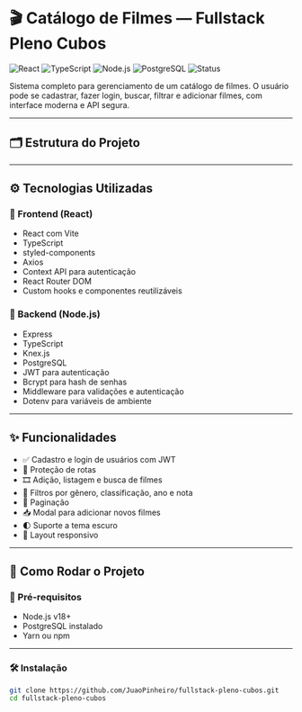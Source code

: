 # 🎬 Catálogo de Filmes — Fullstack Pleno Cubos

![React](https://img.shields.io/badge/frontend-React-blue?logo=react)
![TypeScript](https://img.shields.io/badge/language-TypeScript-3178c6?logo=typescript)
![Node.js](https://img.shields.io/badge/backend-Node.js-43853d?logo=node.js)
![PostgreSQL](https://img.shields.io/badge/database-PostgreSQL-336791?logo=postgresql)
![Status](https://img.shields.io/badge/status-em%20desenvolvimento-yellow)

Sistema completo para gerenciamento de um catálogo de filmes. O usuário pode se cadastrar, fazer login, buscar, filtrar e adicionar filmes, com interface moderna e API segura.

---

## 🗂 Estrutura do Projeto


---

## ⚙️ Tecnologias Utilizadas

### 🔹 Frontend (React)

- React com Vite
- TypeScript
- styled-components
- Axios
- Context API para autenticação
- React Router DOM
- Custom hooks e componentes reutilizáveis

### 🔸 Backend (Node.js)

- Express
- TypeScript
- Knex.js
- PostgreSQL
- JWT para autenticação
- Bcrypt para hash de senhas
- Middleware para validações e autenticação
- Dotenv para variáveis de ambiente

---

## ✨ Funcionalidades

- ✅ Cadastro e login de usuários com JWT
- 🔐 Proteção de rotas
- 🎞 Adição, listagem e busca de filmes
- 🔎 Filtros por gênero, classificação, ano e nota
- 🔄 Paginação
- 📥 Modal para adicionar novos filmes
- 🌓 Suporte a tema escuro
- 📱 Layout responsivo

---

## 🚀 Como Rodar o Projeto

### 📌 Pré-requisitos

- Node.js v18+
- PostgreSQL instalado
- Yarn ou npm

---

### 🛠️ Instalação

```bash
git clone https://github.com/JuaoPinheiro/fullstack-pleno-cubos.git
cd fullstack-pleno-cubos



